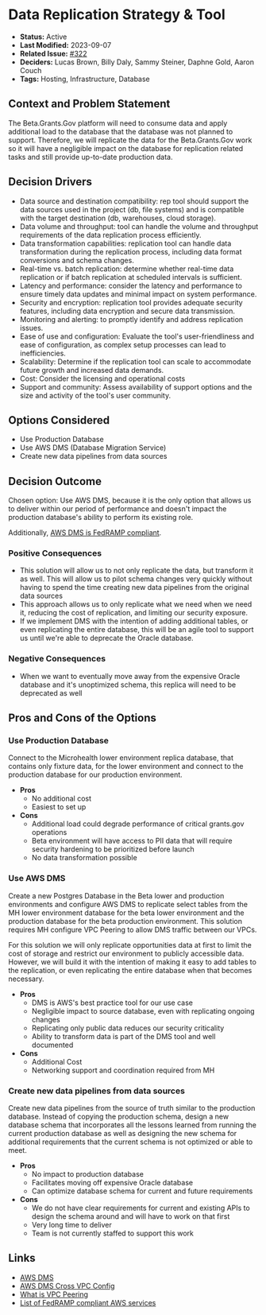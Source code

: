 # Data Replication Strategy & Tool

- **Status:** Active
- **Last Modified:** 2023-09-07
- **Related Issue:** [#322](https://github.com/HHS/grants-equity/issues/322)
- **Deciders:** Lucas Brown, Billy Daly, Sammy Steiner, Daphne Gold, Aaron Couch
- **Tags:** Hosting, Infrastructure, Database

## Context and Problem Statement

The Beta.Grants.Gov platform will need to consume data and apply additional load to the database that the database was not planned to support. Therefore, we will replicate the data for the Beta.Grants.Gov work so it will have a negligible impact on the database for replication related tasks and still provide up-to-date production data.

## Decision Drivers

- Data source and destination compatibility: rep tool should support the data sources used in the project (db, file systems) and is compatible with the target destination (db, warehouses, cloud storage).
- Data volume and throughput: tool can handle the volume and throughput requirements of the data replication process efficiently.
- Data transformation capabilities: replication tool can handle data transformation during the replication process, including data format conversions and schema changes.
- Real-time vs. batch replication: determine whether real-time data replication or if batch replication at scheduled intervals is sufficient.
- Latency and performance: consider the latency and performance to ensure timely data updates and minimal impact on system performance.
- Security and encryption: replication tool provides adequate security features, including data encryption and secure data transmission.
- Monitoring and alerting: to promptly identify and address replication issues.
- Ease of use and configuration: Evaluate the tool's user-friendliness and ease of configuration, as complex setup processes can lead to inefficiencies.
- Scalability: Determine if the replication tool can scale to accommodate future growth and increased data demands.
- Cost: Consider the licensing and operational costs
- Support and community: Assess availability of support options and the size and activity of the tool's user community.

## Options Considered

- Use Production Database
- Use AWS DMS (Database Migration Service)
- Create new data pipelines from data sources

## Decision Outcome

Chosen option: Use AWS DMS, because it is the only option that allows us to deliver within our period of performance and doesn't impact the production database's ability to perform its existing role.

Additionally, [AWS DMS is FedRAMP compliant](https://aws.amazon.com/compliance/services-in-scope/FedRAMP/).

### Positive Consequences

- This solution will allow us to not only replicate the data, but transform it as well. This will allow us to pilot schema changes very quickly without having to spend the time creating new data pipelines from the original data sources
- This approach allows us to only replicate what we need when we need it, reducing the cost of replication, and limiting our security exposure.
- If we implement DMS with the intention of adding additional tables, or even replicating the entire database, this will be an agile tool to support us until we're able to deprecate the Oracle database.

### Negative Consequences

- When we want to eventually move away from the expensive Oracle database and it's unoptimized schema, this replica will need to be deprecated as well

## Pros and Cons of the Options

### Use Production Database

Connect to the Microhealth lower environment replica database, that contains only fixture data, for the lower environment and connect to the production database for our production environment.

- **Pros**
  - No additional cost
  - Easiest to set up
- **Cons**
  - Additional load could degrade performance of critical grants.gov operations
  - Beta environment will have access to PII data that will require security hardening to be prioritized before launch
  - No data transformation possible

### Use AWS DMS

Create a new Postgres Database in the Beta lower and production environments and configure AWS DMS to replicate select tables from the MH lower environment database for the beta lower environment and the production database for the beta production environment. This solution requires MH configure VPC Peering to allow DMS traffic between our VPCs.

For this solution we will only replicate opportunities data at first to limit the cost of storage and restrict our environment to publicly accessible data. However, we will build it with the intention of making it easy to add tables to the replication, or even replicating the entire database when that becomes necessary.

- **Pros**
  - DMS is AWS's best practice tool for our use case
  - Negligible impact to source database, even with replicating ongoing changes
  - Replicating only public data reduces our security criticality
  - Ability to transform data is part of the DMS tool and well documented
- **Cons**
  - Additional Cost
  - Networking support and coordination required from MH

### Create new data pipelines from data sources

Create new data pipelines from the source of truth similar to the production database. Instead of copying the production schema, design a new database schema that incorporates all the lessons learned from running the current production database as well as designing the new schema for additional requirements that the current schema is not optimized or able to meet.

- **Pros**
  - No impact to production database
  - Facilitates moving off expensive Oracle database
  - Can optimize database schema for current and future requirements
- **Cons**
  - We do not have clear requirements for current and existing APIs to design the schema around and will have to work on that first
  - Very long time to deliver
  - Team is not currently staffed to support this work


## Links

- [AWS DMS](https://aws.amazon.com/dms/)
- [AWS DMS Cross VPC Config](https://docs.aws.amazon.com/dms/latest/userguide/CHAP_ReplicationInstance.VPC.html#CHAP_ReplicationInstance.VPC.Configurations.ScenarioVPCPeer)
- [What is VPC Peering](https://docs.aws.amazon.com/vpc/latest/peering/what-is-vpc-peering.html)
- [List of FedRAMP compliant AWS services](https://aws.amazon.com/compliance/services-in-scope/FedRAMP/)
